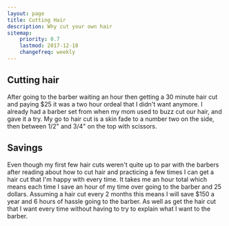 ```yaml
---
layout: page
title: Cutting Hair
description: Why cut your own hair
sitemap:
    priority: 0.7
    lastmod: 2017-12-18
    changefreq: weekly
---
```

## Cutting hair
After going to the barber waiting an hour then getting a 30 minute hair cut and paying $25 it was a two hour ordeal that I didn't want anymore.
I already had a barber set from when my mom used to buzz cut our hair, and gave it a try. My go to hair cut is a skin fade to a number two on the side,
then between 1/2" and 3/4" on the top with scissors.

## Savings
Even though my first few hair cuts weren't quite up to par with the barbers after reading about how to cut hair and practicing a few times I can get a
hair cut that I'm happy with every time. It takes me an hour total which means each time I save an hour of my time over going to the barber and 25 dollars. Assuming a hair cut every 2 months this means I will save $150 a year and 6 hours of hassle going to the barber. As well as get the hair
cut that I want every time without having to try to explain what I want to the barber.

<div>
<span class="image left"><img src="{{ "/images/PreHairCut.jpg" | absolute_url }}" alt="" /></span>
<span class="image right"><img src="{{ "/images/PostHairCut.jpg" | absolute_url }}" alt="" /></span>
</div>
